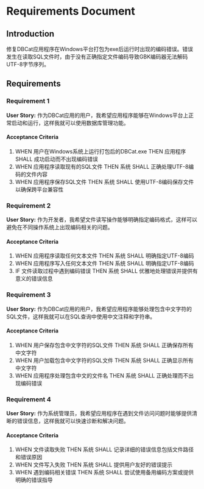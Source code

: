 # Requirements Document

## Introduction

修复DBCat应用程序在Windows平台打包为exe后运行时出现的编码错误。错误发生在读取SQL文件时，由于没有正确指定文件编码导致GBK编码器无法解码UTF-8字节序列。

## Requirements

### Requirement 1

**User Story:** 作为DBCat应用的用户，我希望应用程序能够在Windows平台上正常启动和运行，这样我就可以使用数据库管理功能。

#### Acceptance Criteria

1. WHEN 用户在Windows系统上运行打包后的DBCat.exe THEN 应用程序 SHALL 成功启动而不出现编码错误
2. WHEN 应用程序读取现有的SQL文件 THEN 系统 SHALL 正确处理UTF-8编码的文件内容
3. WHEN 应用程序保存SQL文件 THEN 系统 SHALL 使用UTF-8编码保存文件以确保跨平台兼容性

### Requirement 2

**User Story:** 作为开发者，我希望文件读写操作能够明确指定编码格式，这样可以避免在不同操作系统上出现编码相关的问题。

#### Acceptance Criteria

1. WHEN 应用程序读取任何文本文件 THEN 系统 SHALL 明确指定UTF-8编码
2. WHEN 应用程序写入任何文本文件 THEN 系统 SHALL 明确指定UTF-8编码
3. IF 文件读取过程中遇到编码错误 THEN 系统 SHALL 优雅地处理错误并提供有意义的错误信息

### Requirement 3

**User Story:** 作为DBCat应用的用户，我希望应用程序能够处理包含中文字符的SQL文件，这样我就可以在SQL查询中使用中文注释和字符串。

#### Acceptance Criteria

1. WHEN 用户保存包含中文字符的SQL文件 THEN 系统 SHALL 正确保存所有中文字符
2. WHEN 用户加载包含中文字符的SQL文件 THEN 系统 SHALL 正确显示所有中文字符
3. WHEN 应用程序处理包含中文的文件名 THEN 系统 SHALL 正确处理而不出现编码错误

### Requirement 4

**User Story:** 作为系统管理员，我希望应用程序在遇到文件访问问题时能够提供清晰的错误信息，这样我就可以快速诊断和解决问题。

#### Acceptance Criteria

1. WHEN 文件读取失败 THEN 系统 SHALL 记录详细的错误信息包括文件路径和错误原因
2. WHEN 文件写入失败 THEN 系统 SHALL 提供用户友好的错误提示
3. WHEN 遇到编码相关错误 THEN 系统 SHALL 尝试使用备用编码方案或提供明确的错误指导
